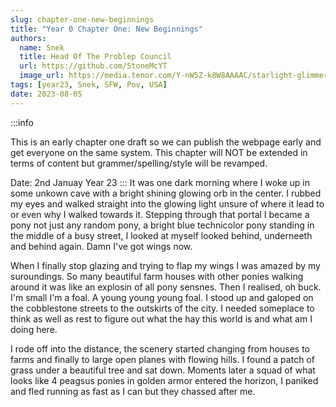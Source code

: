 ```yaml
---
slug: chapter-one-new-beginnings
title: "Year 0 Chapter One: New Beginnings"
authors:
  name: Snek
  title: Head Of The Problep Council
  url: https://github.com/StoneMcYT
  image_url: https://media.tenor.com/Y-nW5Z-k8W8AAAAC/starlight-glimmer-blep.gif
tags: [year23, Snek, SFW, Pov, USA]
date: 2023-08-05
---
```


:::info

This is an early chapter one draft so we can publish the webpage early and get everyone on the same system. This chapter will NOT be extended in terms of content but grammer/spelling/style will be revamped.


Date: 2nd Januay Year 23
:::
It was one dark morning where I woke up in some unkown cave with a bright shining glowing orb in the center. I rubbed my eyes and walked straight into the glowing light unsure of where it lead to or even why I walked towards it. Stepping through that portal I became a pony not just any random pony, a bright blue technicolor pony standing in the middle of a busy street, I looked at myself looked behind, underneeth and behind again. Damn I've got wings now.

When I finally stop glazing and trying to flap my wings I was amazed by my suroundings. So many beautiful farm houses with other ponies walking around it was like an explosin of all pony sensnes. Then I realised, oh buck. I'm small  I'm a foal. A young young young foal. I stood up and galoped on the cobblestone streets to the outskirts of the city. I needed someplace to think as well as rest to figure out what the hay this world is and what am I doing here.

I rode off into the distance, the scenery started changing from houses to farms and finally to large open planes with flowing hills. I found a patch of grass under a beautiful tree and sat down. Moments later a squad of what looks like 4 peagsus ponies in golden armor entered the horizon, I paniked and fled running as fast as I can but they chassed after me.

